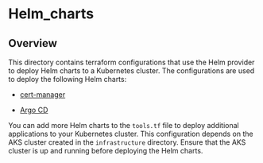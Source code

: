 # Helm_charts

## Overview

This directory contains terraform configurations that use the Helm provider to deploy Helm charts to a Kubernetes cluster. The configurations are used to deploy the following Helm charts:

- [cert-manager](https://cert-manager.io/docs/)

- [Argo CD](https://argoproj.github.io/argo-cd/)

You can add more Helm charts to the `tools.tf` file to deploy additional applications to your Kubernetes cluster. This configuration depends on the AKS cluster created in the `infrastructure` directory. Ensure that the AKS cluster is up and running before deploying the Helm charts.

